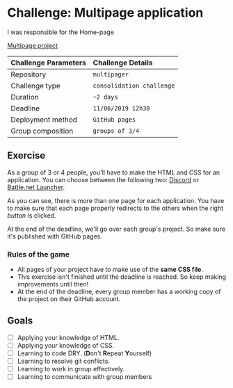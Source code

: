 # Challenge: Multipage application

I was responsible for the Home-page

[Multipage project](https://BenDuwe.github.io/learning-html-and-CSS/05.multi-pager/)


|Challenge Parameters  |Challenge Details              |
|:---------------------|:------------------------------|
|Repository            |`multipager`                   |
|Challenge type        |`consolidation challenge`      |
|Duration              |`~2 days`                      |
|Deadline              |`11/06/2019 12h30`             |
|Deployment method     |`GitHub pages`                 |
|Group composition     |`groups of 3/4`                |


## Exercise

As a group of 3 or 4 people, you'll have to make the HTML and CSS for an application. You can choose between the following two: [Discord](./assets/discord/) or [Battle.net Launcher](./assets/battlenet/). 

As you can see, there is more than one page for each application. You have to make sure that each page properly redirects to the others when the right *button* is clicked.

At the end of the deadline, we'll go over each group's project. So make sure it's published with GitHub pages.

### Rules of the game
* All pages of your project have to make use of the **same CSS file**.
* This exercise isn't finished until the deadline is reached. So keep making improvements until then!
* At the end of the deadline, every group member has a working copy of the project on their GitHub account.


## Goals

- [ ] Applying your knowledge of HTML.
- [ ] Applying your knowledge of CSS.
- [ ] Learning to code DRY. (**D**on't **R**epeat **Y**ourself)
- [ ] Learning to resolve git conflicts.
- [ ] Learning to work in group effectively.
- [ ] Learning to communicate with group members
